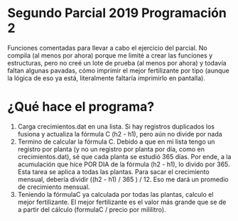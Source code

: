 # Segundo Parcial 2019 Programación 2
Funciones comentadas para llevar a cabo el ejercicio del parcial. 
No compila (al menos por ahora) porque me limité a crear las funciones y estructuras, pero no creé un lote de prueba (al menos por ahora) y todavía faltan algunas pavadas, cómo imprimir el mejor fertilizante por tipo (aunque la lógica de eso ya está, literalmente faltaría imprimirlo en pantalla).

# ¿Qué hace el programa?
1) Carga crecimientos.dat en una lista. Si hay registros duplicados los fusiona y actualiza la fórmula C (h2 - h1), pero aún no divide por nada
2) Termino de calcular la fórmula C. Debido a que en mi lista tengo un registro por planta (y no un registro por planta por día, como en crecimientos.dat), sé que cada planta se estudió 365 días. Por ende, a la acumulación que hice POR DIA de la fórmula (h2 - h1), lo divido por 365. Esta tarea se aplica a todas las plantas. Para sacar el crecimiento mensual, debería dividir ((h2 - h1) / 365 ) / 12. Eso me dará un promedio de crecimiento mensual.
3) Teniendo la fórmulaC ya calculada por todas las plantas, calculo el mejor fertilizante. El mejor fertilizante es el valor más grande que se de a partir del cálculo (formulaC / precio por mililitro).
